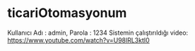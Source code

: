 # ticariOtomasyonum
Kullanıcı Adı : admin,
Parola : 1234
Sistemin çalıştırıldığı video:
https://www.youtube.com/watch?v=U98lRL3ktI0

